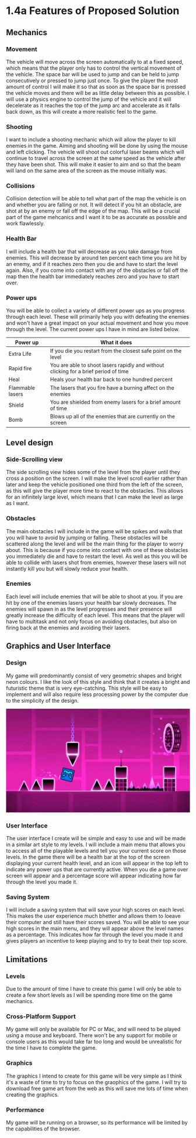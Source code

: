 # 1.4a Features of Proposed Solution

## Mechanics

### Movement

The vehicle will move across the screen automatically to at a fixed speed, which means that the player only has to control the vertical movement of the vehicle. The space bar will be used to jump and can be held to jump consecutively or pressed to jump just once. To give the player the most amount of control I will make it so that as soon as the space bar is pressed the vehicle moves and there will be as little delay between this as possible. I will use a physics engine to control the jump of the vehicle and it will decelerate as it reaches the top of the jump arc and accelerate as it falls back down, as this will create a more realistic feel to the game.

### Shooting

I want to include a shooting mechanic which will allow the player to kill enemies in the game. Aiming and shooting will be done by using the mouse and left clicking. The vehicle will shoot out colorful laser beams which will continue to travel across the screen at the same speed as the vehicle after they have been shot. This will make it easier to aim and so that the beam will land on the same area of the screen as the mouse initially was.&#x20;

### Collisions

Collision detection will be able to tell what part of the map the vehicle is on and whether you are falling or not. It will detect if you hit an obstacle, are shot at by an enemy or fall off the edge of the map. This will be a crucial part of the game mehcanics and I want it to be as accurate as possible and work flawlessly.&#x20;

### Health Bar

I will include a health bar that will decrease as you take damage from enemies. This will decrease by around ten percent each time you are hit by an enemy, and if it reaches zero then you die and have to start the level again. Also, if you come into contact with any of the obstacles or fall off the map then the health bar immediately reaches zero and you have to start over.

### Power ups <a href="#undefined" id="undefined"></a>

You will be able to collect a variety of different power ups as you progress through each level. These will primarily help you with defeating the enemies and won't have a great impact on your actual movement and how you move through the level. The current power ups I have in mind are listed below.​

| Power up         | What it does                                                                         |   |
| ---------------- | ------------------------------------------------------------------------------------ | - |
| Extra Life       | If you die you restart from the closest safe point on the level                      |   |
| Rapid fire       | You are able to shoot lasers rapidly and without clicking for a brief period of time |   |
| Heal             | Heals your health bar back to one hundred percent                                    |   |
| Flammable lasers | The lasers that you fire have a burning affect on the enemies                        |   |
| Shield           | You are shielded from enemy lasers for a brief amount of time                        |   |
| Bomb             | Blows up all of the enemies that are currently on the screen                         |   |

## Level design

### Side-Scrolling view

The side scrolling view hides some of the level from the player until they cross a position on the screen. I will make the level scroll earlier rather than later and keep the vehicle positioned one third from the left of the screen, as this will give the player more time to react to the obstacles. This allows for an infinitely large level, which means that I can make the level as large as I want.

### Obstacles

The main obstacles I will include in the game will be spikes and walls that you will have to avoid by jumping or falling. These obstacles will be scattered along the level and will be the main thing for the player to worry about. This is because if you come into contact with one of these obstacles you immediately die and have to restart the level. As well as this you will be able to collide with lasers shot from enemies, however these lasers will not instantly kill you but will slowly reduce your health.&#x20;

### Enemies

Each level will include enemies that will be able to shoot at you. If you are hit by one of the enemies lasers your health bar slowly decreases. The enemies will spawn in as the level progresses and their presence will greatly increase the difficulty of each level. This means that the player will have to multitask and not only focus on avoiding obstacles, but also on firing back at the enemies and avoiding their lasers.



## Graphics and User Interface

### Design

My game will predominantly consist of very geometric shapes and bright neon colours. I like the look of this style and think that it creates a bright and futuristic theme that is very eye-catching. This style will be easy to implement and will also require less processing power by the computer due to the simplicity of the design.&#x20;

![Geometry Dash](<../.gitbook/assets/image (6) (1).png>)

### User Interface

The user interface I create will be simple and easy to use and will be made in a similar art style to my levels. I will include a main menu that allows you to access all of the playable levels and tell you your current score on those levels. In the game there will be a health bar at the top of the screen displaying your current health level, and an icon will appear in the top left to indicate any power ups that are currently active. When you die a game over screen will appear and a percentage score will appear indicating how far through the level you made it.

### Saving System

I will include a saving system that will save your high scores on each level. This makes the user experience much bhetter and allows them to loeave their computer and still have their scores saved. You will be able to see your high scores in the main menu, and they will appear above the level names as a percentage. This indicates how far through the level you made it and gives players an incentive to keep playing and to try to beat their top score.&#x20;



&#x20;



## Limitations

### Levels

Due to the amount of time I have to create this game I will only be able to create a few short levels as I will be spending more time on the game mechanics.

### Cross-Platform Support

My game will only be available for PC or Mac, and will need to be played using a mouse and keyboard. There won't be any support for mobile or console users as this would take far too long and would be unrealistic for the time I have to complete the game.

### Graphics

The graphics I intend to create for this game will be very simple as I think it's a waste of time to try to focus on the graophics of the game. I will try to download free game art from the web as this will save me lots of time when creating the graphics.

### Performance

My game will be running on a browser, so its performance will be limited by the capabilities of the browser.

###





